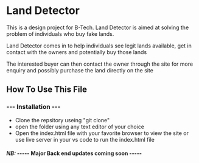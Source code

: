 # Land Detector

This is a design project for B-Tech.
Land Detector is aimed at solving the problem of individuals who buy fake lands.

Land Detector comes in to help individuals see legit lands available, get in contact with the owners and potentially buy those lands

The interested buyer can then contact the owner through the site for more enquiry and possibly purchase the land directly on the site 

 
## How To Use This File
### --- Installation ---
- Clone the repsitory useing "git clone"
- open the folder using any text editor of your choice
- Open the index.html file with your favorite browser to view the site or use live server in your vs code to run the index.html file

#### _NB:_ ----- Major Back end updates coming soon -----
